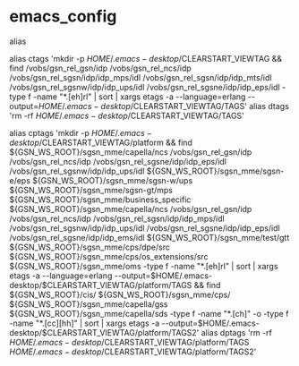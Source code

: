 # emacs_config

alias

alias ctags 'mkdir -p $HOME/.emacs-desktop/$CLEARSTART_VIEWTAG && find  /vobs/gsn_rel_gsn/idp /vobs/gsn_rel_ncs/idp /vobs/gsn_rel_sgsn/idp/idp_mps/idl /vobs/gsn_rel_sgsn/idp/idp_mts/idl /vobs/gsn_rel_sgsnw/idp/idp_ups/idl /vobs/gsn_rel_sgsne/idp/idp_eps/idl -type f -name "*.[eh]rl" | sort | xargs etags -a --language=erlang --output=$HOME/.emacs-desktop/$CLEARSTART_VIEWTAG/TAGS'
alias dtags 'rm -rf $HOME/.emacs-desktop/$CLEARSTART_VIEWTAG/TAGS'

alias cptags 'mkdir -p $HOME/.emacs-desktop/$CLEARSTART_VIEWTAG/platform && find ${GSN_WS_ROOT}/sgsn_mme/capella/ncs /vobs/gsn_rel_gsn/idp /vobs/gsn_rel_ncs/idp /vobs/gsn_rel_sgsne/idp/idp_eps/idl /vobs/gsn_rel_sgsnw/idp/idp_ups/idl ${GSN_WS_ROOT}/sgsn_mme/sgsn-e/eps ${GSN_WS_ROOT}/sgsn_mme/sgsn-w/ups ${GSN_WS_ROOT}/sgsn_mme/sgsn-gt/mps ${GSN_WS_ROOT}/sgsn_mme/business_specific ${GSN_WS_ROOT}/sgsn_mme/capella/ncs /vobs/gsn_rel_gsn/idp /vobs/gsn_rel_ncs/idp /vobs/gsn_rel_sgsn/idp/idp_mps/idl /vobs/gsn_rel_sgsnw/idp/idp_ups/idl /vobs/gsn_rel_sgsne/idp/idp_eps/idl /vobs/gsn_rel_sgsne/idp/idp_ems/idl ${GSN_WS_ROOT}/sgsn_mme/test/gtt ${GSN_WS_ROOT}/sgsn_mme/cps/dpe/src ${GSN_WS_ROOT}/sgsn_mme/cps/os_extensions/src ${GSN_WS_ROOT}/sgsn_mme/oms -type f -name "*.[eh]rl" | sort | xargs etags -a --language=erlang --output=$HOME/.emacs-desktop/$CLEARSTART_VIEWTAG/platform/TAGS && find ${GSN_WS_ROOT}/cis/ ${GSN_WS_ROOT}/sgsn_mme/cps/ ${GSN_WS_ROOT}/sgsn_mme/capella/gss ${GSN_WS_ROOT}/sgsn_mme/capella/sds -type f -name "*.[ch]"  -o -type f -name "*.[cc][hh]" | sort | xargs etags -a --output=$HOME/.emacs-desktop/$CLEARSTART_VIEWTAG/platform/TAGS2'
alias dptags 'rm -rf $HOME/.emacs-desktop/$CLEARSTART_VIEWTAG/platform/TAGS $HOME/.emacs-desktop/$CLEARSTART_VIEWTAG/platform/TAGS2'
